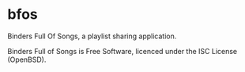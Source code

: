 bfos
====

Binders Full Of Songs, a playlist sharing application.

Binders Full of Songs is Free Software, licenced under the ISC License (OpenBSD).
